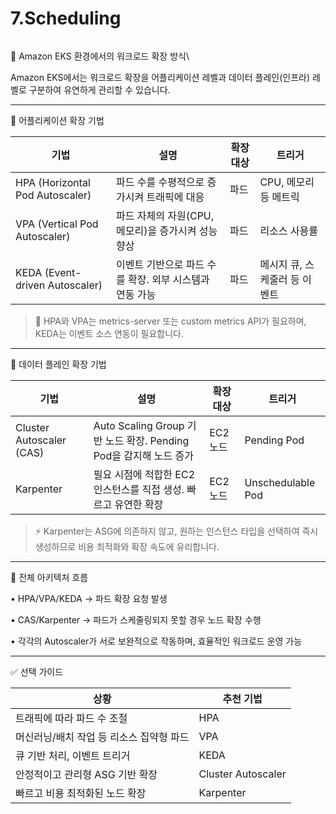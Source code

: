 # 7.Scheduling

<figure><img src="../.gitbook/assets/image (517).png" alt=""><figcaption></figcaption></figure>

🚀 Amazon EKS 환경에서의 워크로드 확장 방식\



Amazon EKS에서는 워크로드 확장을 어플리케이션 레벨과 데이터 플레인(인프라) 레벨로 구분하여 유연하게 관리할 수 있습니다.

***

🧩 어플리케이션 확장 기법

| 기법                              | 설명                               | 확장 대상 | 트리거               |
| ------------------------------- | -------------------------------- | ----- | ----------------- |
| HPA (Horizontal Pod Autoscaler) | 파드 수를 수평적으로 증가시켜 트래픽에 대응         | 파드    | CPU, 메모리 등 메트릭    |
| VPA (Vertical Pod Autoscaler)   | 파드 자체의 자원(CPU, 메모리)을 증가시켜 성능 향상  | 파드    | 리소스 사용률           |
| KEDA (Event-driven Autoscaler)  | 이벤트 기반으로 파드 수를 확장. 외부 시스템과 연동 가능 | 파드    | 메시지 큐, 스케줄러 등 이벤트 |

> 📌 HPA와 VPA는 metrics-server 또는 custom metrics API가 필요하며, KEDA는 이벤트 소스 연동이 필요합니다.

***

🧱 데이터 플레인 확장 기법

| 기법                       | 설명                                                  | 확장 대상  | 트리거               |
| ------------------------ | --------------------------------------------------- | ------ | ----------------- |
| Cluster Autoscaler (CAS) | Auto Scaling Group 기반 노드 확장. Pending Pod을 감지해 노드 증가 | EC2 노드 | Pending Pod       |
| Karpenter                | 필요 시점에 적합한 EC2 인스턴스를 직접 생성. 빠르고 유연한 확장              | EC2 노드 | Unschedulable Pod |

> ⚡ Karpenter는 ASG에 의존하지 않고, 원하는 인스턴스 타입을 선택하여 즉시 생성하므로 비용 최적화와 확장 속도에 유리합니다.

***

🔄 전체 아키텍처 흐름

• HPA/VPA/KEDA → 파드 확장 요청 발생

• CAS/Karpenter → 파드가 스케줄링되지 못할 경우 노드 확장 수행

• 각각의 Autoscaler가 서로 보완적으로 작동하며, 효율적인 워크로드 운영 가능

***

✅ 선택 가이드

| 상황                      | 추천 기법              |
| ----------------------- | ------------------ |
| 트래픽에 따라 파드 수 조절         | HPA                |
| 머신러닝/배치 작업 등 리소스 집약형 파드 | VPA                |
| 큐 기반 처리, 이벤트 트리거        | KEDA               |
| 안정적이고 관리형 ASG 기반 확장     | Cluster Autoscaler |
| 빠르고 비용 최적화된 노드 확장       | Karpenter          |




